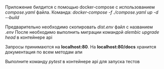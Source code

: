 Приложение билдится с помощью docker-compose с использованием *compose.yaml* файла.
Команда: *docker-compose -f ./compose.yaml up -d --build*

Предварительно необходимо скопировать *dist.env* файл с названием *.env*
После необходимо выполнить миграции командой *alembic upgrade head* в контейнере api

Запросы принимаются на **localhost:80**. На **localhost:80/docs** хранится документация по всем методам апи

Выполните команду *pytest* в контейнере api для запуска тестов